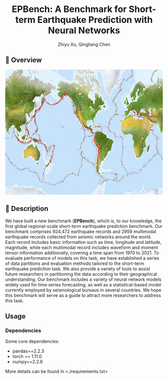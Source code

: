 <div align="center">

<h1>EPBench: A Benchmark for Short-term Earthquake
Prediction with Neural Networks </h1>

Zhiyu Xu,
Qingliang Chen

</div>

## 🚀 Overview
<div align="center">
<img width="660" height="400" alt="image" src="figs/distribute.png">
</div>

## 📖 Description

We have built a new benchmark (**EPBench**), which is, to our knowledge, the first global regional-scale short-term earthquake prediction benchmark. Our benchmark comprises 924,472 earthquake records and 2959 multimodal earthquake records collected from seismic networks around the world. Each record includes basic information such as time, longitude and latitude, magnitude, while each multimodal record includes waveform and moment tensor information additionally, covering a time span from 1970 to 2021. To evaluate  performance of models on this task, we have established a series of data partitions and evaluation methods tailored to the short-term earthquake prediction task. We also provide a variety of tools to assist future researchers in partitioning the data according to their  geographical understanding. Our benchmark includes a variety of neural network models widely used for time series forecasting, as well as a statistical-based model currently employed by seismological bureaus in several countries. We hope this benchmark will serve as a guide to attract more researchers to address this task.


## Usage

### Dependencies

Some core dependencies:

- pandas==2.2.3
- torch == 1.11.0
- numpy==2.2.6

More details can be found in <./requirements.txt>
